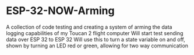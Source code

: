 # ESP-32-NOW-Arming
A collection of code testing and creating a system of arming the data logging capabilities of my Toucan 2 flight computer
Will start test sending data over ESP 32 to ESP 32
Will use this to turn a state variable on and off, shown by turning an LED red or green, allowing for two way communication 
